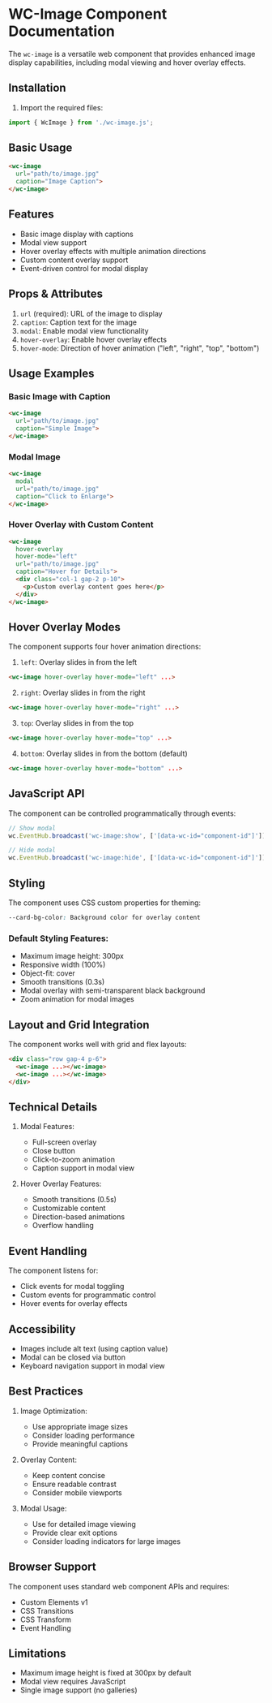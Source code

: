 # WC-Image Component Documentation

The `wc-image` is a versatile web component that provides enhanced image display capabilities, including modal viewing and hover overlay effects.

## Installation

1. Import the required files:
```javascript
import { WcImage } from './wc-image.js';
```

## Basic Usage

```html
<wc-image
  url="path/to/image.jpg"
  caption="Image Caption">
</wc-image>
```

## Features

- Basic image display with captions
- Modal view support
- Hover overlay effects with multiple animation directions
- Custom content overlay support
- Event-driven control for modal display

## Props & Attributes

1. `url` (required): URL of the image to display
2. `caption`: Caption text for the image
3. `modal`: Enable modal view functionality
4. `hover-overlay`: Enable hover overlay effects
5. `hover-mode`: Direction of hover animation ("left", "right", "top", "bottom")

## Usage Examples

### Basic Image with Caption
```html
<wc-image
  url="path/to/image.jpg"
  caption="Simple Image">
</wc-image>
```

### Modal Image
```html
<wc-image
  modal
  url="path/to/image.jpg"
  caption="Click to Enlarge">
</wc-image>
```

### Hover Overlay with Custom Content
```html
<wc-image
  hover-overlay
  hover-mode="left"
  url="path/to/image.jpg"
  caption="Hover for Details">
  <div class="col-1 gap-2 p-10">
    <p>Custom overlay content goes here</p>
  </div>
</wc-image>
```

## Hover Overlay Modes

The component supports four hover animation directions:

1. `left`: Overlay slides in from the left
```html
<wc-image hover-overlay hover-mode="left" ...>
```

2. `right`: Overlay slides in from the right
```html
<wc-image hover-overlay hover-mode="right" ...>
```

3. `top`: Overlay slides in from the top
```html
<wc-image hover-overlay hover-mode="top" ...>
```

4. `bottom`: Overlay slides in from the bottom (default)
```html
<wc-image hover-overlay hover-mode="bottom" ...>
```

## JavaScript API

The component can be controlled programmatically through events:

```javascript
// Show modal
wc.EventHub.broadcast('wc-image:show', ['[data-wc-id="component-id"]']);

// Hide modal
wc.EventHub.broadcast('wc-image:hide', ['[data-wc-id="component-id"]']);
```

## Styling

The component uses CSS custom properties for theming:

```css
--card-bg-color: Background color for overlay content
```

### Default Styling Features:

- Maximum image height: 300px
- Responsive width (100%)
- Object-fit: cover
- Smooth transitions (0.3s)
- Modal overlay with semi-transparent black background
- Zoom animation for modal images

## Layout and Grid Integration

The component works well with grid and flex layouts:

```html
<div class="row gap-4 p-6">
  <wc-image ...></wc-image>
  <wc-image ...></wc-image>
</div>
```

## Technical Details

1. Modal Features:
   - Full-screen overlay
   - Close button
   - Click-to-zoom animation
   - Caption support in modal view

2. Hover Overlay Features:
   - Smooth transitions (0.5s)
   - Customizable content
   - Direction-based animations
   - Overflow handling

## Event Handling

The component listens for:
- Click events for modal toggling
- Custom events for programmatic control
- Hover events for overlay effects

## Accessibility

- Images include alt text (using caption value)
- Modal can be closed via button
- Keyboard navigation support in modal view

## Best Practices

1. Image Optimization:
   - Use appropriate image sizes
   - Consider loading performance
   - Provide meaningful captions

2. Overlay Content:
   - Keep content concise
   - Ensure readable contrast
   - Consider mobile viewports

3. Modal Usage:
   - Use for detailed image viewing
   - Provide clear exit options
   - Consider loading indicators for large images

## Browser Support

The component uses standard web component APIs and requires:
- Custom Elements v1
- CSS Transitions
- CSS Transform
- Event Handling

## Limitations

- Maximum image height is fixed at 300px by default
- Modal view requires JavaScript
- Single image support (no galleries)
